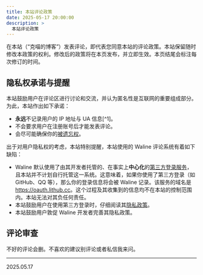 ```yaml
---
title: 本站评论政策
date: 2025-05-17 20:00:00
description: >
  本站评论政策
---
```


在本站（“克喵的博客”）发表评论，即代表您同意本站的评论政策。本站保留随时修改本政策的权利。修改后的政策将在本页发布，并立即生效。本页结尾会标注每次修订的时间。

## 隐私权承诺与提醒

本站鼓励用户在评论区进行讨论和交流，并认为匿名性是互联网的重要组成部分。为此，本站作出如下承诺：

- **永远**不记录用户的 IP 地址与 UA 信息[^1]。
- 不会要求用户在注册账号后才能发表评论。
- 会尽可能确保你的[被遗忘权](https://zh.wikipedia.org/wiki/%E8%A2%AB%E9%81%BA%E5%BF%98%E6%AC%8A)。

出于对用户隐私权的考虑，本站特别提醒，本站使用的 Waline 评论系统有着如下缺陷：

- Waline 默认使用了由其开发者托管的、在事实上**中心化**的[第三方登录服务](https://waline.js.org/reference/server/env.html#%E9%AB%98%E7%BA%A7%E9%85%8D%E7%BD%AE)，且本站并不计划自行托管这一系统。这意味着，如果你使用了第三方登录（如 GitHub、QQ 等），那么你的登录信息将会被 Waline 记录。该服务的域名是 <https://oauth.lithub.cc>。这个过程及其收集到的信息均不在本站的控制范围内。本站无法对其负任何责任。
- 本站鼓励用户在使用第三方登录时，仔细阅读其[隐私政策](https://waline.js.org/advanced/privacy.html)。
- 本站鼓励用户敦促 Waline 开发者完善其隐私政策。

## 评论审查

不好的评论会删。不喜欢的建议别评论或者私信我来问。

---

2025.05.17
